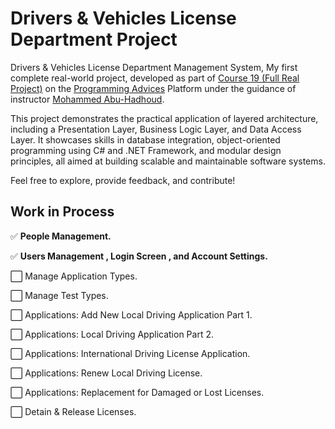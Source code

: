 # Drivers & Vehicles License Department Project

Drivers & Vehicles License Department Management System,
My first complete real-world project, developed as part of [Course 19 (Full Real Project)](https://programmingadvices.com/p/19-fullrealproject) on the [Programming Advices](https://programmingadvices.com) Platform under the guidance of instructor [Mohammed Abu-Hadhoud](https://www.linkedin.com/in/abuhadhoud/).

This project demonstrates the practical application of layered architecture, including a Presentation Layer, Business Logic Layer, and Data Access Layer. It showcases skills in database integration, object-oriented programming using C# and .NET Framework, and modular design principles, all aimed at building scalable and maintainable software systems.

Feel free to explore, provide feedback, and contribute!

## Work in Process 

✅ **People Management.**

✅ **Users Management , Login Screen , and Account Settings.**

⬜ Manage Application Types.

⬜ Manage Test Types.

⬜ Applications: Add New Local Driving Application Part 1.

⬜ Applications: Local Driving Application Part 2.

⬜ Applications: International Driving License Application.

⬜ Applications: Renew Local Driving License.

⬜ Applications: Replacement for Damaged or Lost Licenses.

⬜ Detain & Release Licenses.